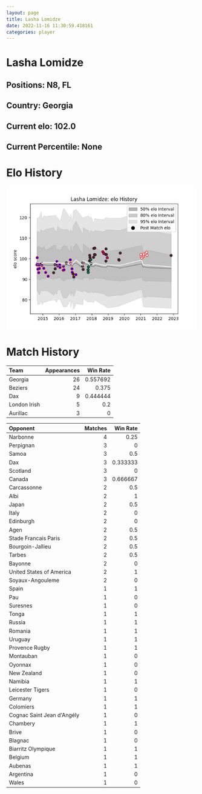 ```yaml
---  
layout: page  
title: Lasha Lomidze  
date: 2022-11-16 11:30:59.418161  
categories: player  
---
```

# Lasha Lomidze

## Positions: N8, FL

## Country: Georgia

## Current elo: 102.0

## Current Percentile: None

# Elo History


![elo history](history_LashaLomidze.png)
# Match History


| Team         |   Appearances |   Win Rate |
|:-------------|--------------:|-----------:|
| Georgia      |            26 |   0.557692 |
| Beziers      |            24 |   0.375    |
| Dax          |             9 |   0.444444 |
| London Irish |             5 |   0.2      |
| Aurillac     |             3 |   0        |

| Opponent                   |   Matches |   Win Rate |
|:---------------------------|----------:|-----------:|
| Narbonne                   |         4 |   0.25     |
| Perpignan                  |         3 |   0        |
| Samoa                      |         3 |   0.5      |
| Dax                        |         3 |   0.333333 |
| Scotland                   |         3 |   0        |
| Canada                     |         3 |   0.666667 |
| Carcassonne                |         2 |   0.5      |
| Albi                       |         2 |   1        |
| Japan                      |         2 |   0.5      |
| Italy                      |         2 |   0        |
| Edinburgh                  |         2 |   0        |
| Agen                       |         2 |   0.5      |
| Stade Francais Paris       |         2 |   0.5      |
| Bourgoin-Jallieu           |         2 |   0.5      |
| Tarbes                     |         2 |   0.5      |
| Bayonne                    |         2 |   0        |
| United States of America   |         2 |   1        |
| Soyaux-Angouleme           |         2 |   0        |
| Spain                      |         1 |   1        |
| Pau                        |         1 |   0        |
| Suresnes                   |         1 |   0        |
| Tonga                      |         1 |   1        |
| Russia                     |         1 |   1        |
| Romania                    |         1 |   1        |
| Uruguay                    |         1 |   1        |
| Provence Rugby             |         1 |   1        |
| Montauban                  |         1 |   0        |
| Oyonnax                    |         1 |   0        |
| New Zealand                |         1 |   0        |
| Namibia                    |         1 |   1        |
| Leicester Tigers           |         1 |   0        |
| Germany                    |         1 |   1        |
| Colomiers                  |         1 |   1        |
| Cognac Saint Jean d'Angély |         1 |   0        |
| Chambery                   |         1 |   1        |
| Brive                      |         1 |   0        |
| Blagnac                    |         1 |   0        |
| Biarritz Olympique         |         1 |   1        |
| Belgium                    |         1 |   1        |
| Aubenas                    |         1 |   1        |
| Argentina                  |         1 |   0        |
| Wales                      |         1 |   0        |